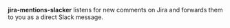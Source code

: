 **jira-mentions-slacker** listens for new comments on Jira and forwards them to you as a direct Slack message.
